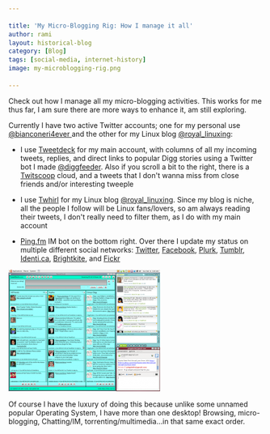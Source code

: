 ```yaml
---

title: 'My Micro-Blogging Rig: How I manage it all'
author: rami
layout: historical-blog 
category: [Blog]
tags: [social-media, internet-history]
image: my-microblogging-rig.png

---
```


Check out how I manage all my micro-blogging activities. This works for me thus far, I am sure there are more ways to enhance it, am still exploring.

Currently I have two active Twitter accounts; one for my personal use [@bianconeri4ever ](http://www.twitter.com/bianconeri4ever) and the other for my Linux blog [@royal_linuxing](http://www.twitter.com/royal_linuxing):

- I use [Tweetdeck](http://www.tweetdeck.com) for my main account, with columns of all my incoming tweets, replies, and direct links to popular Digg stories using a Twitter bot I made [@diggfeeder](http://www.twitter.com/diggfeeder).  Also if you scroll a bit to the right, there is a [Twitscoop](http://www.twitscoop.com/) cloud, and a tweets that I don't wanna miss from close friends and/or interesting tweeple

- I use [Twhirl](http://twhirl.org) for my Linux blog [@royal_linuxing](http://www.twitter.com/royal_linuxing). Since my blog is niche, all the people I follow will be Linux fans/lovers, so am always reading their tweets, I don't really need to filter them, as I do with my main account

- [Ping.fm](http://ping.fm) IM bot on the bottom right. Over there I update my status on multiple different social networks: [Twitter](http://www.twitter.com/bianconeri4ever), [Facebook](http://www.facebook.com/profile.php?id=530835351&ref=profile), [Plurk](http://www.plurk.com/bianconeri4ever), [Tumblr](http://bianconeri4ever.tumblr.com), [Identi.ca](http://identi.ca/bianconeri4ever), [Brightkite](http://brightkite.com/people/bianconeri4ever), and [Fickr](http://www.flickr.com/photos/22663008@N04/)

![my-microblogging-rig](/assets/images/content/blog/my-microblogging-rig.png)

Of course I have the luxury of doing this because unlike some unnamed popular Operating System, I have more than one desktop! Browsing, micro-blogging, Chatting/IM, torrenting/multimedia…in that same exact order.
